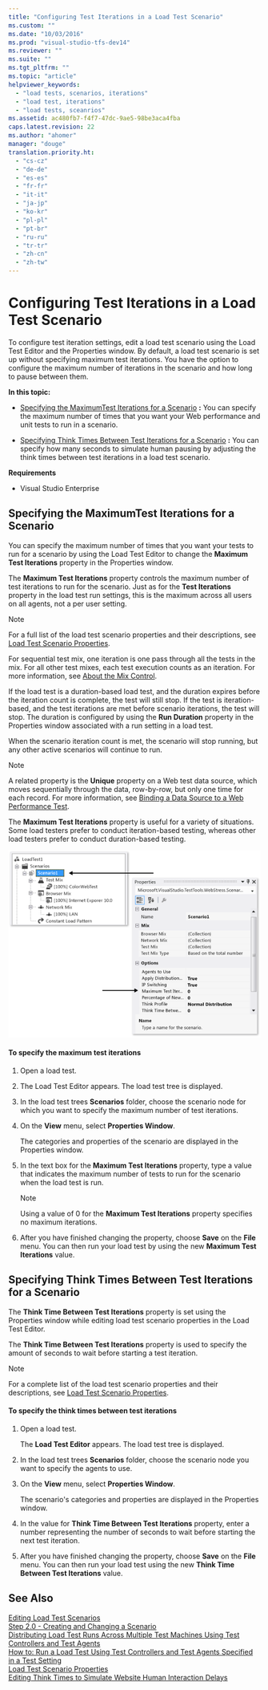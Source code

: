 ```yaml
---
title: "Configuring Test Iterations in a Load Test Scenario"
ms.custom: ""
ms.date: "10/03/2016"
ms.prod: "visual-studio-tfs-dev14"
ms.reviewer: ""
ms.suite: ""
ms.tgt_pltfrm: ""
ms.topic: "article"
helpviewer_keywords: 
  - "load tests, scenarios, iterations"
  - "load test, iterations"
  - "load tests, sceanrios"
ms.assetid: ac480fb7-f4f7-47dc-9ae5-98be3aca4fba
caps.latest.revision: 22
ms.author: "ahomer"
manager: "douge"
translation.priority.ht: 
  - "cs-cz"
  - "de-de"
  - "es-es"
  - "fr-fr"
  - "it-it"
  - "ja-jp"
  - "ko-kr"
  - "pl-pl"
  - "pt-br"
  - "ru-ru"
  - "tr-tr"
  - "zh-cn"
  - "zh-tw"
---
```

# Configuring Test Iterations in a Load Test Scenario
To configure test iteration settings, edit a load test scenario using the Load Test Editor and the Properties window. By default, a load test scenario is set up without specifying maximum test iterations. You have the option to configure the maximum number of iterations in the scenario and how long to pause between them.  
  
 **In this topic:**  
  
-   [Specifying the MaximumTest Iterations for a Scenario](../test/configuring-test-iterations-in-a-load-test-scenario.md#ConfiguringTestIterationsHowToMaxIterationSetting) **:** You can specify the maximum number of times that you want your Web performance and unit tests to run in a scenario.  
  
-   [Specifying Think Times Between Test Iterations for a Scenario](../test/configuring-test-iterations-in-a-load-test-scenario.md#ConfiguringTestIterationsHowToMaxIterationThinkTime) **:** You can specify how many seconds to simulate human pausing by adjusting the think times between test iterations in a load test scenario.  
  
 **Requirements**  
  
-   Visual Studio Enterprise  
  
##  <a name="ConfiguringTestIterationsHowToMaxIterationSetting"></a> Specifying the MaximumTest Iterations for a Scenario  
 You can specify the maximum number of times that you want your tests to run for a scenario by using the Load Test Editor to change the **Maximum Test Iterations** property in the Properties window.  
  
 The **Maximum Test Iterations** property controls the maximum number of test iterations to run for the scenario. Just as for the **Test Iterations** property in the load test run settings, this is the maximum across all users on all agents, not a per user setting.  
  
> [!NOTE]
>  For a full list of the load test scenario properties and their descriptions, see [Load Test Scenario Properties](../test/load-test-scenario-properties.md).  
  
 For sequential test mix, one iteration is one pass through all the tests in the mix. For all other test mixes, each test execution counts as an iteration. For more information, see [About the Mix Control](../test/303e1d70-5d98-424a-b51e-e0898e16d3f8.md#EditingTestMixAboutMixControl).  
  
 If the load test is a duration-based load test, and the duration expires before the iteration count is complete, the test will still stop. If the test is iteration-based, and the test iterations are met before scenario iterations, the test will stop. The duration is configured by using the **Run Duration** property in the Properties window associated with a run setting in a load test.  
  
 When the scenario iteration count is met, the scenario will stop running, but any other active scenarios will continue to run.  
  
> [!NOTE]
>  A related property is the **Unique** property on a Web test data source, which moves sequentially through the data, row-by-row, but only one time for each record. For more information, see [Binding a Data Source to a Web Performance Test](../test_notintoc/binding-a-data-source-to-a-web-performance-test.md).  
  
 The **Maximum Test Iterations** property is useful for a variety of situations. Some load testers prefer to conduct iteration-based testing, whereas other load testers prefer to conduct duration-based testing.  
  
 ![Specifying test iterations in a scenario](../test/media/loadtest_prop.png "LoadTest_Prop")  
  
#### To specify the maximum test iterations  
  
1.  Open a load test.  
  
2.  The Load Test Editor appears. The load test tree is displayed.  
  
3.  In the load test trees **Scenarios** folder, choose the scenario node for which you want to specify the maximum number of test iterations.  
  
4.  On the **View** menu, select **Properties Window**.  
  
     The categories and properties of the scenario are displayed in the Properties window.  
  
5.  In the text box for the **Maximum Test Iterations** property, type a value that indicates the maximum number of tests to run for the scenario when the load test is run.  
  
    > [!NOTE]
    >  Using a value of 0 for the **Maximum Test Iterations** property specifies no maximum iterations.  
  
6.  After you have finished changing the property, choose **Save** on the **File** menu. You can then run your load test by using the new **Maximum Test Iterations** value.  
  
##  <a name="ConfiguringTestIterationsHowToMaxIterationThinkTime"></a> Specifying Think Times Between Test Iterations for a Scenario  
 The **Think Time Between Test Iterations** property is set using the Properties window while editing load test scenario properties in the Load Test Editor.  
  
 The **Think Time Between Test Iterations** property is used to specify the amount of seconds to wait before starting a test iteration.  
  
> [!NOTE]
>  For a complete list of the load test scenario properties and their descriptions, see [Load Test Scenario Properties](../test/load-test-scenario-properties.md).  
  
#### To specify the think times between test iterations  
  
1.  Open a load test.  
  
     The **Load Test Editor** appears. The load test tree is displayed.  
  
2.  In the load test trees **Scenarios** folder, choose the scenario node you want to specify the agents to use.  
  
3.  On the **View** menu, select **Properties Window**.  
  
     The scenario's categories and properties are displayed in the Properties window.  
  
4.  In the value for **Think Time Between Test Iterations** property, enter a number representing the number of seconds to wait before starting the next test iteration.  
  
5.  After you have finished changing the property, choose **Save** on the **File** menu. You can then run your load test using the new **Think Time Between Test Iterations** value.  
  
## See Also  
 [Editing Load Test Scenarios](../test/editing-load-test-scenarios-using-the-load-test-editor.md)   
 [Step 2.0 - Creating and Changing a Scenario](../test_notintoc/creating-load-tests.md#CreatingLoadTestsUsingWizardStep2)   
 [Distributing Load Test Runs Across Multiple Test Machines Using Test Controllers and Test Agents](../test/6e67a587-8aad-48cc-a8c0-6d4b399f3731.md)   
 [How to: Run a Load Test Using Test Controllers and Test Agents Specified in a Test Setting](../test_notintoc/e08eb231-55b7-4d9c-9be5-4fe1051a12b7.md)   
 [Load Test Scenario Properties](../test/load-test-scenario-properties.md)   
 [Editing Think Times to Simulate Website Human Interaction Delays](../test/8e03bee5-ab7b-4b40-9497-9dbe91ccb90e.md)